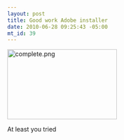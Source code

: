 ```yaml
--- 
layout: post
title: Good work Adobe installer
date: 2010-06-28 09:25:43 -05:00
mt_id: 39
---
```

<a href="http://ctshryock.com/assets_c/2010/06/complete-33.html" onclick="window.open('http://ctshryock.com/assets_c/2010/06/complete-33.html','popup','width=411,height=264,scrollbars=no,resizable=no,toolbar=no,directories=no,location=no,menubar=no,status=no,left=0,top=0'); return false"><img src="http://ctshryock.com/assets_c/2010/06/complete-thumb-250x160-33.png" width="250" height="160" alt="complete.png" class="mt-image-none" style="" /></a>
<p>
At least you tried
</p> 
